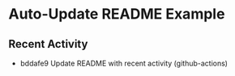 # Auto-Update README Example

## Recent Activity
<!-- BEGIN RECENT_ACTIVITY -->
* bddafe9 Update README with recent activity (github-actions)
<!-- END RECENT_ACTIVITY -->


